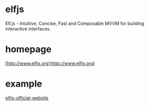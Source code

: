 # elfjs

Elf.js - Intuitive, Concise, Fast and Composable MVVM for building interactive interfaces.

# homepage

[http://www.elfjs.org](http://www.elfjs.org)

# example

[elfjs-official-website](https://github.com/kind-n/elfjs-official-website)